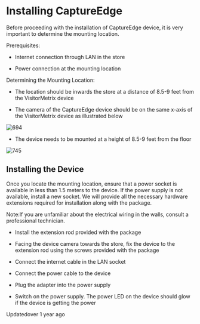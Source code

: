 # Installing CaptureEdge

Before proceeding with the installation of CaptureEdge device, it is very important to determine the mounting location.

Prerequisites:

- Internet connection through LAN in the store

- Power connection at the mounting location

Determining the Mounting Location:

- The location should be inwards the store at a distance of 8.5-9 feet from the VisitorMetrix device

- The camera of the CaptureEdge device should be on the same x-axis of the VisitorMetrix device as illustrated below

![694](https://files.readme.io/9e38791-below.png)

- The device needs to be mounted at a height of 8.5-9 feet from the floor

![745](https://files.readme.io/32ee05b-visi.png)

## Installing the Device

Once you locate the mounting location, ensure that a power socket is available in less than 1.5 meters to the device. If the power supply is not available, install a new socket. We will provide all the necessary hardware extensions required for installation along with the package.

Note:If you are unfamiliar about the electrical wiring in the walls, consult a professional technician.

- Install the extension rod provided with the package

- Facing the device camera towards the store, fix the device to the extension rod using the screws provided with the package

- Connect the internet cable in the LAN socket

- Connect the power cable to the device

- Plug the adapter into the power supply

- Switch on the power supply. The power LED on the device should glow if the device is getting the power

Updatedover 1 year ago